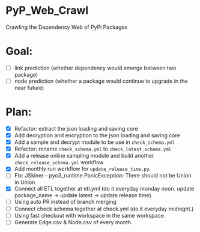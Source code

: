 # PyP_Web_Crawl

Crawling the Dependency Web of PyPi Packages 

# Goal: 

- [ ] link prediction (whether dependency would emerge between two package)
- [ ] node prediction (whether a package would continue to upgrade in the near future)

# Plan:

- [X] Refactor: extract the json loading and saving core 
- [X] Add decryption and encryption to the json loading and saving core
- [X] Add a sample and decrypt module to be use in `check_schema.yml`
- [X] Refactor: rename `check_schema.yml` to `check_latest_schema.yml`
- [X] Add a release online sampling module and build another `check_release_schema.yml` workflow
- [X] Add monthly run workflow for `update_release_time.py`.
- [ ] Fix: JSkiner - pyo3_runtime.PanicException: There should not be Union in Union
- [X] Connect all ETL together at etl.yml (do it everyday monday noon. update package_name -> update latest -> update release time). 
- [ ] Using auto PR instead of branch merging 
- [ ] Connect check schema together at check.yml (do it everyday midnight.) 
- [ ] Using fast checkout with workspace in the same workspace. 
- [ ] Generate Edge.csv & Node.csv of every month. 